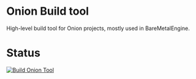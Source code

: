 # Onion Build tool
High-level build tool for Onion projects, mostly used in BareMetalEngine.

# Status
[![Build Onion Tool](https://github.com/BareMetalEngine/onion_tool/actions/workflows/push.yml/badge.svg?branch=main)](https://github.com/BareMetalEngine/onion_tool/actions/workflows/push.yml)

